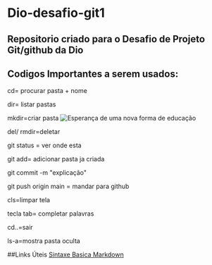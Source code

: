 # Dio-desafio-git1
## Repositorio criado para o Desafio de Projeto Git/github da Dio

## Codigos Importantes a serem usados:

cd= procurar pasta + nome

dir= listar pastas

mkdir=criar pasta                           ![Esperança de uma nova forma de educação](https://www.google.com/search?q=slogan+da+Digital+Innovation+One&source=lnms&tbm=isch&sa=X&ved=2ahUKEwjQmtOWxLf3AhUzqZUCHeUdBj0Q_AUoAnoECAEQBA&biw=1366&bih=657&dpr=1#imgrc=bBka22ODlv6CvM)

del/ rmdir=deletar

git status = ver onde esta

git add= adicionar pasta ja criada

git commit -m "explicação"

git push origin main = mandar para github

cls=limpar tela

tecla tab= completar palavras

cd..=sair

ls-a=mostra pasta oculta


##Links Úteis
[Sintaxe Basica Markdown](https://www.markdownguide.org/)
